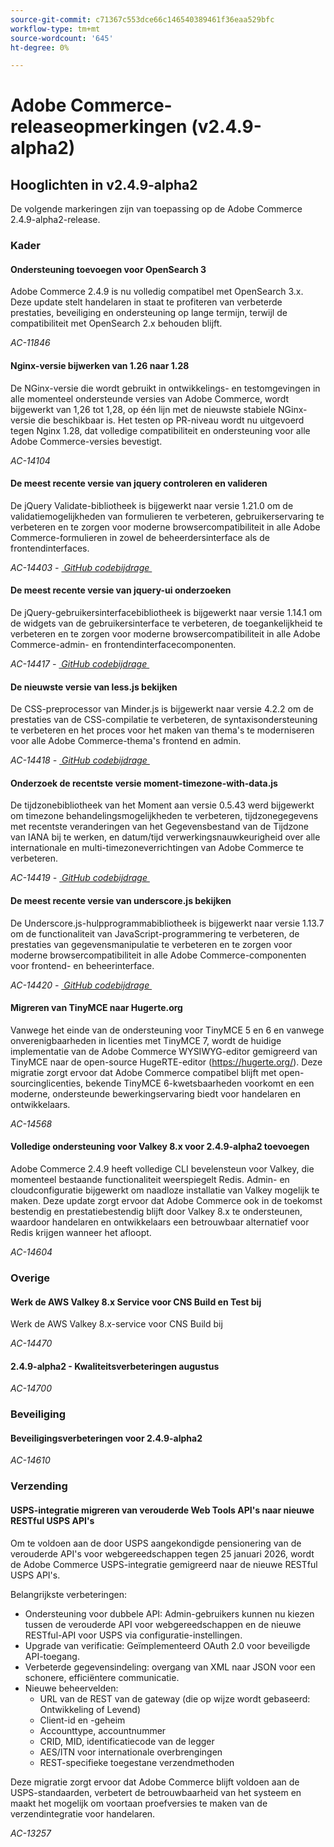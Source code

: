```yaml
---
source-git-commit: c71367c553dce66c146540389461f36eaa529bfc
workflow-type: tm+mt
source-wordcount: '645'
ht-degree: 0%

---
```

# Adobe Commerce-releaseopmerkingen (v2.4.9-alpha2)

## Hooglichten in v2.4.9-alpha2

De volgende markeringen zijn van toepassing op de Adobe Commerce 2.4.9-alpha2-release.

### Kader

#### Ondersteuning toevoegen voor OpenSearch 3

Adobe Commerce 2.4.9 is nu volledig compatibel met OpenSearch 3.x. Deze update stelt handelaren in staat te profiteren van verbeterde prestaties, beveiliging en ondersteuning op lange termijn, terwijl de compatibiliteit met OpenSearch 2.x behouden blijft.

_AC-11846_

#### Nginx-versie bijwerken van 1.26 naar 1.28

De NGinx-versie die wordt gebruikt in ontwikkelings- en testomgevingen in alle momenteel ondersteunde versies van Adobe Commerce, wordt bijgewerkt van 1,26 tot 1,28, op één lijn met de nieuwste stabiele NGinx-versie die beschikbaar is.
Het testen op PR-niveau wordt nu uitgevoerd tegen Nginx 1.28, dat volledige compatibiliteit en ondersteuning voor alle Adobe Commerce-versies bevestigt.

_AC-14104_

#### De meest recente versie van jquery controleren en valideren

De jQuery Validate-bibliotheek is bijgewerkt naar versie 1.21.0 om de validatiemogelijkheden van formulieren te verbeteren, gebruikerservaring te verbeteren en te zorgen voor moderne browsercompatibiliteit in alle Adobe Commerce-formulieren in zowel de beheerdersinterface als de frontendinterfaces.

_AC-14403 - [&#x200B; GitHub codebijdrage &#x200B;](https://github.com/magento/magento2/commit/98b2848a)_

#### De meest recente versie van jquery-ui onderzoeken

De jQuery-gebruikersinterfacebibliotheek is bijgewerkt naar versie 1.14.1 om de widgets van de gebruikersinterface te verbeteren, de toegankelijkheid te verbeteren en te zorgen voor moderne browsercompatibiliteit in alle Adobe Commerce-admin- en frontendinterfacecomponenten.

_AC-14417 - [&#x200B; GitHub codebijdrage &#x200B;](https://github.com/magento/magento2/commit/77c589a6)_

#### De nieuwste versie van less.js bekijken

De CSS-preprocessor van Minder.js is bijgewerkt naar versie 4.2.2 om de prestaties van de CSS-compilatie te verbeteren, de syntaxisondersteuning te verbeteren en het proces voor het maken van thema&#39;s te moderniseren voor alle Adobe Commerce-thema&#39;s frontend en admin.

_AC-14418 - [&#x200B; GitHub codebijdrage &#x200B;](https://github.com/magento/magento2/commit/98b2848a)_

#### Onderzoek de recentste versie moment-timezone-with-data.js

De tijdzonebibliotheek van het Moment aan versie 0.5.43 werd bijgewerkt om timezone behandelingsmogelijkheden te verbeteren, tijdzonegegevens met recentste veranderingen van het Gegevensbestand van de Tijdzone van IANA bij te werken, en datum/tijd verwerkingsnauwkeurigheid over alle internationale en multi-timezoneverrichtingen van Adobe Commerce te verbeteren.

_AC-14419 - [&#x200B; GitHub codebijdrage &#x200B;](https://github.com/magento/magento2/commit/98b2848a)_

#### De meest recente versie van underscore.js bekijken

De Underscore.js-hulpprogrammabibliotheek is bijgewerkt naar versie 1.13.7 om de functionaliteit van JavaScript-programmering te verbeteren, de prestaties van gegevensmanipulatie te verbeteren en te zorgen voor moderne browsercompatibiliteit in alle Adobe Commerce-componenten voor frontend- en beheerinterface.

_AC-14420 - [&#x200B; GitHub codebijdrage &#x200B;](https://github.com/magento/magento2/commit/98b2848a)_

#### Migreren van TinyMCE naar Hugerte.org

Vanwege het einde van de ondersteuning voor TinyMCE 5 en 6 en vanwege onverenigbaarheden in licenties met TinyMCE 7, wordt de huidige implementatie van de Adobe Commerce WYSIWYG-editor gemigreerd van TinyMCE naar de open-source HugeRTE-editor (https://hugerte.org/).
Deze migratie zorgt ervoor dat Adobe Commerce compatibel blijft met open-sourcinglicenties, bekende TinyMCE 6-kwetsbaarheden voorkomt en een moderne, ondersteunde bewerkingservaring biedt voor handelaren en ontwikkelaars.

_AC-14568_

#### Volledige ondersteuning voor Valkey 8.x voor 2.4.9-alpha2 toevoegen

Adobe Commerce 2.4.9 heeft volledige CLI bevelensteun voor Valkey, die momenteel bestaande functionaliteit weerspiegelt Redis. Admin- en cloudconfiguratie bijgewerkt om naadloze installatie van Valkey mogelijk te maken.
Deze update zorgt ervoor dat Adobe Commerce ook in de toekomst bestendig en prestatiebestendig blijft door Valkey 8.x te ondersteunen, waardoor handelaren en ontwikkelaars een betrouwbaar alternatief voor Redis krijgen wanneer het afloopt.

_AC-14604_

### Overige

#### Werk de AWS Valkey 8.x Service voor CNS Build en Test bij

Werk de AWS Valkey 8.x-service voor CNS Build bij

_AC-14470_

#### 2.4.9-alpha2 - Kwaliteitsverbeteringen augustus

_AC-14700_

### Beveiliging

#### Beveiligingsverbeteringen voor 2.4.9-alpha2

_AC-14610_

### Verzending

#### USPS-integratie migreren van verouderde Web Tools API&#39;s naar nieuwe RESTful USPS API&#39;s

Om te voldoen aan de door USPS aangekondigde pensionering van de verouderde API&#39;s voor webgereedschappen tegen 25 januari 2026, wordt de Adobe Commerce USPS-integratie gemigreerd naar de nieuwe RESTful USPS API&#39;s.

Belangrijkste verbeteringen:

* Ondersteuning voor dubbele API: Admin-gebruikers kunnen nu kiezen tussen de verouderde API voor webgereedschappen en de nieuwe RESTful-API voor USPS via configuratie-instellingen.
* Upgrade van verificatie: Geïmplementeerd OAuth 2.0 voor beveiligde API-toegang.
* Verbeterde gegevensindeling: overgang van XML naar JSON voor een schonere, efficiëntere communicatie.
* Nieuwe beheervelden:
   * URL van de REST van de gateway (die op wijze wordt gebaseerd: Ontwikkeling of Levend)
   * Client-id en -geheim
   * Accounttype, accountnummer
   * CRID, MID, identificatiecode van de legger
   * AES/ITN voor internationale overbrengingen
   * REST-specifieke toegestane verzendmethoden

Deze migratie zorgt ervoor dat Adobe Commerce blijft voldoen aan de USPS-standaarden, verbetert de betrouwbaarheid van het systeem en maakt het mogelijk om voortaan proefversies te maken van de verzendintegratie voor handelaren.

_AC-13257_
